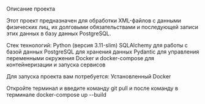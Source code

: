 Описание проекта

Этот проект предназначен для обработки XML-файлов с данными физических лиц, их долговыми обязательствами и последующей записи этих данных в базу данных PostgreSQL.

Стек технологий:
Python (версия 3.11-slim)
SQLAlchemy для работы с базой данных
PostgreSQL для хранения данных
Pydantic для управления переменными окружения
Docker и docker-compose для контейнеризации и запуска сервисов

Для запуска проекта вам потребуется:
Установленный Docker

Откройте терминал и введите команду git pull и после команду в терминале docker-compose up --build